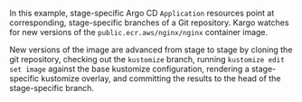 In this example, stage-specific Argo CD `Application` resources point at
corresponding, stage-specific branches of a Git repository. Kargo watches for
new versions of the `public.ecr.aws/nginx/nginx` container image.

New versions of the image are advanced from stage to stage by cloning the git
repository, checking out the `kustomize` branch, running
`kustomize edit set image` against the base kustomize configuration, rendering a
stage-specific kustomize overlay, and committing the results to the head of the
stage-specific branch.
